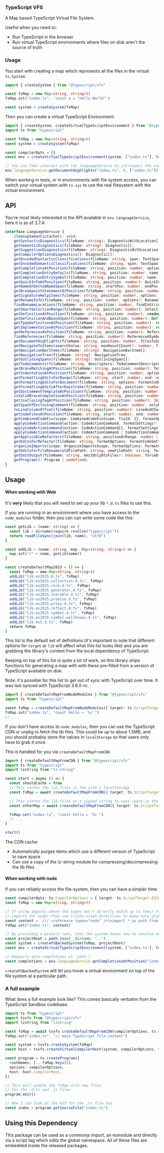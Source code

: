 ### TypeScript VFS

A Map based TypeScript Virtual File System.

Useful when you need to:

- Run TypeScript in the browser
- Run virtual TypeScript environments where files on disk aren't the source of truth

### Usage

You start with creating a map which represents all the files in the virtual `ts.System`:

```ts
import { createSystem } from "@typescript/vfs"

const fsMap = new Map<string, string>()
fsMap.set("index.ts", 'const a = "Hello World"')

const system = createSystem(fsMap)
```

Then you can create a virtual TypeScript Environment:

```ts
import { createSystem, createVirtualTypeScriptEnvironment } from "@typescript/vfs"
import ts from "typescript"

const fsMap = new Map<string, string>()
const system = createSystem(fsMap)

const compilerOpts = {}
const env = createVirtualTypeScriptEnvironment(system, ["index.ts"], ts, compilerOpts)

// You can then interact with the languageService to introspect the code
env.languageService.getDocumentHighlights("index.ts", 0, ["index.ts"])
```

When working in tests, or in environments with file system access, you can switch your virtual system with `ts.sys` to use the real filesystem with the virtual environment.

## API

You're most likely interested in the API available in `env.languageService`, here it is as of 3.7.4:

<!-- prettier-ignore-start -->

```ts
interface LanguageService {
    cleanupSemanticCache(): void;
    getSyntacticDiagnostics(fileName: string): DiagnosticWithLocation[];
    getSemanticDiagnostics(fileName: string): Diagnostic[];
    getSuggestionDiagnostics(fileName: string): DiagnosticWithLocation[];
    getCompilerOptionsDiagnostics(): Diagnostic[];
    getEncodedSyntacticClassifications(fileName: string, span: TextSpan): Classifications;
    getEncodedSemanticClassifications(fileName: string, span: TextSpan): Classifications;
    getCompletionsAtPosition(fileName: string, position: number, options: GetCompletionsAtPositionOptions | undefined): WithMetadata<CompletionInfo> | undefined;
    getCompletionEntryDetails(fileName: string, position: number, name: string, formatOptions: FormatCodeOptions | FormatCodeSettings | undefined, source: string | undefined, preferences: UserPreferences | undefined): CompletionEntryDetails | undefined;
    getCompletionEntrySymbol(fileName: string, position: number, name: string, source: string | undefined): Symbol | undefined;
    getQuickInfoAtPosition(fileName: string, position: number): QuickInfo | undefined;
    getNameOrDottedNameSpan(fileName: string, startPos: number, endPos: number): TextSpan | undefined;
    getBreakpointStatementAtPosition(fileName: string, position: number): TextSpan | undefined;
    getSignatureHelpItems(fileName: string, position: number, options: SignatureHelpItemsOptions | undefined): SignatureHelpItems | undefined;
    getRenameInfo(fileName: string, position: number, options?: RenameInfoOptions): RenameInfo;
    findRenameLocations(fileName: string, position: number, findInStrings: boolean, findInComments: boolean, providePrefixAndSuffixTextForRename?: boolean): readonly RenameLocation[] | undefined;
    getSmartSelectionRange(fileName: string, position: number): SelectionRange;
    getDefinitionAtPosition(fileName: string, position: number): readonly DefinitionInfo[] | undefined;
    getDefinitionAndBoundSpan(fileName: string, position: number): DefinitionInfoAndBoundSpan | undefined;
    getTypeDefinitionAtPosition(fileName: string, position: number): readonly DefinitionInfo[] | undefined;
    getImplementationAtPosition(fileName: string, position: number): readonly ImplementationLocation[] | undefined;
    getReferencesAtPosition(fileName: string, position: number): ReferenceEntry[] | undefined;
    findReferences(fileName: string, position: number): ReferencedSymbol[] | undefined;
    getDocumentHighlights(fileName: string, position: number, filesToSearch: string[]): DocumentHighlights[] | undefined;
    getNavigateToItems(searchValue: string, maxResultCount?: number, fileName?: string, excludeDtsFiles?: boolean): NavigateToItem[];
    getNavigationBarItems(fileName: string): NavigationBarItem[];
    getNavigationTree(fileName: string): NavigationTree;
    getOutliningSpans(fileName: string): OutliningSpan[];
    getTodoComments(fileName: string, descriptors: TodoCommentDescriptor[]): TodoComment[];
    getBraceMatchingAtPosition(fileName: string, position: number): TextSpan[];
    getIndentationAtPosition(fileName: string, position: number, options: EditorOptions | EditorSettings): number;
    getFormattingEditsForRange(fileName: string, start: number, end: number, options: FormatCodeOptions | FormatCodeSettings): TextChange[];
    getFormattingEditsForDocument(fileName: string, options: FormatCodeOptions | FormatCodeSettings): TextChange[];
    getFormattingEditsAfterKeystroke(fileName: string, position: number, key: string, options: FormatCodeOptions | FormatCodeSettings): TextChange[];
    getDocCommentTemplateAtPosition(fileName: string, position: number): TextInsertion | undefined;
    isValidBraceCompletionAtPosition(fileName: string, position: number, openingBrace: number): boolean;
    getJsxClosingTagAtPosition(fileName: string, position: number): JsxClosingTagInfo | undefined;
    getSpanOfEnclosingComment(fileName: string, position: number, onlyMultiLine: boolean): TextSpan | undefined;
    toLineColumnOffset(fileName: string, position: number): LineAndCharacter;
    getCodeFixesAtPosition(fileName: string, start: number, end: number, errorCodes: readonly number[], formatOptions: FormatCodeSettings, preferences: UserPreferences): readonly CodeFixAction[];
    getCombinedCodeFix(scope: CombinedCodeFixScope, fixId: {}, formatOptions: FormatCodeSettings, preferences: UserPreferences): CombinedCodeActions;
    applyCodeActionCommand(action: CodeActionCommand, formatSettings?: FormatCodeSettings): Promise<ApplyCodeActionCommandResult>;
    applyCodeActionCommand(action: CodeActionCommand[], formatSettings?: FormatCodeSettings): Promise<ApplyCodeActionCommandResult[]>;
    applyCodeActionCommand(action: CodeActionCommand | CodeActionCommand[], formatSettings?: FormatCodeSettings): Promise<ApplyCodeActionCommandResult | ApplyCodeActionCommandResult[]>;
    getApplicableRefactors(fileName: string, positionOrRange: number | TextRange, preferences: UserPreferences | undefined): ApplicableRefactorInfo[];
    getEditsForRefactor(fileName: string, formatOptions: FormatCodeSettings, positionOrRange: number | TextRange, refactorName: string, actionName: string, preferences: UserPreferences | undefined): RefactorEditInfo | undefined;
    organizeImports(scope: OrganizeImportsScope, formatOptions: FormatCodeSettings, preferences: UserPreferences | undefined): readonly FileTextChanges[];
    getEditsForFileRename(oldFilePath: string, newFilePath: string, formatOptions: FormatCodeSettings, preferences: UserPreferences | undefined): readonly FileTextChanges[];
    getEmitOutput(fileName: string, emitOnlyDtsFiles?: boolean, forceDtsEmit?: boolean): EmitOutput;
    getProgram(): Program | undefined;
}
```
<!-- prettier-ignore-end -->

## Usage

#### When working with Web

It's **very** likely that you will need to set up your lib `*.d.ts` files to use this.

If you are running in an environment where you have access to the `node_modules` folder, then you can can write some code like this:

```ts
const getLib = (name: string) => {
  const lib = dirname(require.resolve("typescript"))
  return readFileSync(join(lib, name), "utf8")
}

const addLib = (name: string, map: Map<string, string>) => {
  map.set("/" + name, getLib(name))
}

const createDefaultMap2015 = () => {
  const fsMap = new Map<string, string>()
  addLib("lib.es2015.d.ts", fsMap)
  addLib("lib.es2015.collection.d.ts", fsMap)
  addLib("lib.es2015.core.d.ts", fsMap)
  addLib("lib.es2015.generator.d.ts", fsMap)
  addLib("lib.es2015.iterable.d.ts", fsMap)
  addLib("lib.es2015.promise.d.ts", fsMap)
  addLib("lib.es2015.proxy.d.ts", fsMap)
  addLib("lib.es2015.reflect.d.ts", fsMap)
  addLib("lib.es2015.symbol.d.ts", fsMap)
  addLib("lib.es2015.symbol.wellknown.d.ts", fsMap)
  addLib("lib.es5.d.ts", fsMap)
  return fsMap
}
```

This list is the default set of definitions (it's important to note that different options for `target` or `lib` will affect what this list looks like) and you are grabbing the library's content from the local dependency of TypeScript.

Keeping on top of this list is quite a lot of work, so this library ships functions for generating a map with with these pre-filled from a version of TypeScript available on disk.

Note: it's possible for this list to get out of sync with TypeScript over time. It was last synced with TypeScript 3.8.0-rc.

```ts
import { createDefaultMapFromNodeModules } from "@typescript/vfs"
import ts from "typescript"

const fsMap = createDefaultMapFromNodeModules({ target: ts.ScriptTarget.ES2015 })
fsMap.set("index.ts", "const hello = 'hi'")
// ...
```

If you don't have access to `node_modules`, then you can use the TypeScript CDN or unpkg to fetch the lib files. This could be up to about 1.5MB, and you should probably store the values in `localStorage` so that users only have to grab it once.

This is handled for you via `createDefaultMapFromCDN`.

```ts
import { createDefaultMapFromCDN } from "@typescript/vfs"
import ts from "typescript"
import lzstring from "lz-string"

const start = async () => {
  const shouldCache = true
  // This caches the lib files in the site's localStorage
  const fsMap = await createDefaultMapFromCDN({ target: ts.ScriptTarget.ES2015 }, "3.7.3", shouldCache, ts)

  // This stores the lib files as a zipped string to save space in the cache
  const otherMap = await createDefaultMapFromCDN({ target: ts.ScriptTarget.ES2015 }, "3.7.3", shouldCache, ts, lzstring)

  fsMap.set("index.ts", "const hello = 'hi'")
  // ...
}

start()
```

The CDN cache:

- Automatically purges items which use a different version of TypeScript to save space
- Can use a copy of the lz-string module for compressing/decompressing the lib files

#### When working with node

If you can reliably access the file-system, then you can have a simpler time:

```ts
const compilerOpts: ts.CompilerOptions = { target: ts.ScriptTarget.ES2016, esModuleInterop: true }
const fsMap = new Map<string, string>()

// If using imports where the types don't directly match up to their FS representation (like the
// imports for node) then use triple-slash directives to make sure globals are set up first.
const content = `/// <reference types="node" />\nimport * as path from 'path';\npath.`
fsMap.set("index.ts", content)

// By providing a project root, then the system knows how to resolve node_modules correctly
const projectRoot = path.join(__dirname, "..")
const system = createFSBackedSystem(fsMap, projectRoot)
const env = createVirtualTypeScriptEnvironment(system, ["index.ts"], ts, compilerOpts)

// Requests auto-completions at `path.|`
const completions = env.languageService.getCompletionsAtPosition("index.ts", content.length, {})
```

`createFSBackedSystem` will let you hover a virtual environment on top of the file system at a particular path.

### A full example

What does a full example look like? This comes basically verbatim from the TypeScript Sandbox codebase:

```ts
import ts from "typescript"
import tsvfs from "@typescript/vfs"
import lzstring from "lzstring"

const fsMap = await tsvfs.createDefaultMapFromCDN(compilerOptions, ts.version, true, ts, lzstring)
fsMap.set("index.ts", "// main TypeScript file content")

const system = tsvfs.createSystem(fsMap)
const host = tsvfs.createVirtualCompilerHost(system, compilerOptions, ts)

const program = ts.createProgram({
  rootNames: [...fsMap.keys()],
  options: compilerOptions,
  host: host.compilerHost,
})

// This will update the fsMap with new files
// for the .d.ts and .js files
program.emit()

// Now I can look at the AST for the .ts file too
const index = program.getSourceFile("index.ts")
```

## Using this Dependency

This package can be used as a commonjs import, an esmodule and directly via a script tag which edits the global namespace. All of these files are embedded inside the released packages.
